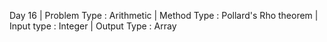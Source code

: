 Day 16 | 
Problem Type : Arithmetic | 
Method Type : Pollard's Rho theorem | 
Input type : Integer | 
Output Type : Array
